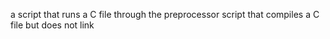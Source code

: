 a script that runs a C file through the preprocessor
script that compiles a C file but does not link
